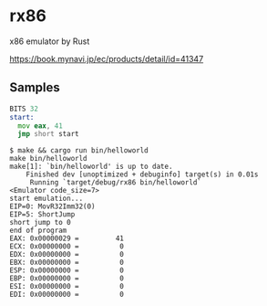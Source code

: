 # rx86

x86 emulator by Rust

https://book.mynavi.jp/ec/products/detail/id=41347


## Samples

```asm
BITS 32
start:
  mov eax, 41
  jmp short start
```

```console
$ make && cargo run bin/helloworld
make bin/helloworld
make[1]: `bin/helloworld' is up to date.
    Finished dev [unoptimized + debuginfo] target(s) in 0.01s
     Running `target/debug/rx86 bin/helloworld`
<Emulator code_size=7>
start emulation...
EIP=0: MovR32Imm32(0)
EIP=5: ShortJump
short jump to 0
end of program
EAX: 0x00000029 =         41
ECX: 0x00000000 =          0
EDX: 0x00000000 =          0
EBX: 0x00000000 =          0
ESP: 0x00000000 =          0
EBP: 0x00000000 =          0
ESI: 0x00000000 =          0
EDI: 0x00000000 =          0
```
